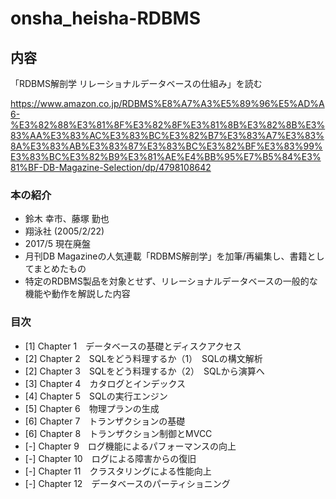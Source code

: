 # onsha_heisha-RDBMS

## 内容

「RDBMS解剖学 リレーショナルデータベースの仕組み」を読む

https://www.amazon.co.jp/RDBMS%E8%A7%A3%E5%89%96%E5%AD%A6-%E3%82%88%E3%81%8F%E3%82%8F%E3%81%8B%E3%82%8B%E3%83%AA%E3%83%AC%E3%83%BC%E3%82%B7%E3%83%A7%E3%83%8A%E3%83%AB%E3%83%87%E3%83%BC%E3%82%BF%E3%83%99%E3%83%BC%E3%82%B9%E3%81%AE%E4%BB%95%E7%B5%84%E3%81%BF-DB-Magazine-Selection/dp/4798108642


### 本の紹介

- 鈴木 幸市、藤塚 勤也
- 翔泳社 (2005/2/22)
- 2017/5 現在廃盤
- 月刊DB Magazineの人気連載「RDBMS解剖学」を加筆/再編集し、書籍としてまとめたもの
- 特定のRDBMS製品を対象とせず、リレーショナルデータベースの一般的な機能や動作を解説した内容

### 目次

- [1] Chapter 1　データベースの基礎とディスクアクセス
- [2] Chapter 2　SQLをどう料理するか（1）　SQLの構文解析
- [2] Chapter 3　SQLをどう料理するか（2）　SQLから演算へ
- [3] Chapter 4　カタログとインデックス
- [4] Chapter 5　SQLの実行エンジン
- [5] Chapter 6　物理プランの生成
- [6] Chapter 7　トランザクションの基礎
- [6] Chapter 8　トランザクション制御とMVCC
- [-] Chapter 9　ログ機能によるパフォーマンスの向上
- [-] Chapter 10　ログによる障害からの復旧
- [-] Chapter 11　クラスタリングによる性能向上
- [-] Chapter 12　データベースのパーティショニング

